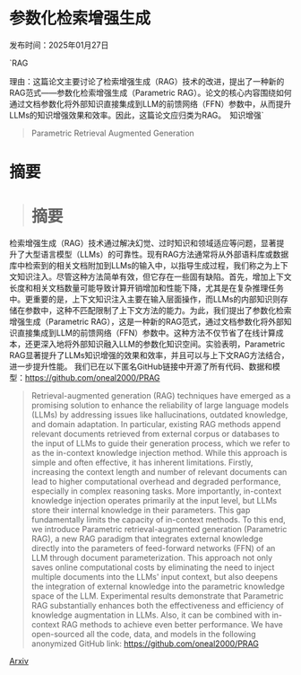 # 参数化检索增强生成

发布时间：2025年01月27日

`RAG

理由：这篇论文主要讨论了检索增强生成（RAG）技术的改进，提出了一种新的RAG范式——参数化检索增强生成（Parametric RAG）。论文的核心内容围绕如何通过文档参数化将外部知识直接集成到LLM的前馈网络（FFN）参数中，从而提升LLMs的知识增强效果和效率。因此，这篇论文应归类为RAG。` `知识增强`

> Parametric Retrieval Augmented Generation

# 摘要

> # 摘要
检索增强生成（RAG）技术通过解决幻觉、过时知识和领域适应等问题，显著提升了大型语言模型（LLMs）的可靠性。现有RAG方法通常将从外部语料库或数据库中检索到的相关文档附加到LLMs的输入中，以指导生成过程，我们称之为上下文知识注入。尽管这种方法简单有效，但它存在一些固有缺陷。首先，增加上下文长度和相关文档数量可能导致计算开销增加和性能下降，尤其是在复杂推理任务中。更重要的是，上下文知识注入主要在输入层面操作，而LLMs的内部知识则存储在参数中，这种不匹配限制了上下文方法的能力。为此，我们提出了参数化检索增强生成（Parametric RAG），这是一种新的RAG范式，通过文档参数化将外部知识直接集成到LLM的前馈网络（FFN）参数中。这种方法不仅节省了在线计算成本，还更深入地将外部知识融入LLM的参数化知识空间。实验表明，Parametric RAG显著提升了LLMs知识增强的效果和效率，并且可以与上下文RAG方法结合，进一步提升性能。
我们已在以下匿名GitHub链接中开源了所有代码、数据和模型：https://github.com/oneal2000/PRAG

> Retrieval-augmented generation (RAG) techniques have emerged as a promising solution to enhance the reliability of large language models (LLMs) by addressing issues like hallucinations, outdated knowledge, and domain adaptation. In particular, existing RAG methods append relevant documents retrieved from external corpus or databases to the input of LLMs to guide their generation process, which we refer to as the in-context knowledge injection method. While this approach is simple and often effective, it has inherent limitations. Firstly, increasing the context length and number of relevant documents can lead to higher computational overhead and degraded performance, especially in complex reasoning tasks. More importantly, in-context knowledge injection operates primarily at the input level, but LLMs store their internal knowledge in their parameters. This gap fundamentally limits the capacity of in-context methods. To this end, we introduce Parametric retrieval-augmented generation (Parametric RAG), a new RAG paradigm that integrates external knowledge directly into the parameters of feed-forward networks (FFN) of an LLM through document parameterization. This approach not only saves online computational costs by eliminating the need to inject multiple documents into the LLMs' input context, but also deepens the integration of external knowledge into the parametric knowledge space of the LLM. Experimental results demonstrate that Parametric RAG substantially enhances both the effectiveness and efficiency of knowledge augmentation in LLMs. Also, it can be combined with in-context RAG methods to achieve even better performance.
  We have open-sourced all the code, data, and models in the following anonymized GitHub link: https://github.com/oneal2000/PRAG

[Arxiv](https://arxiv.org/abs/2501.15915)